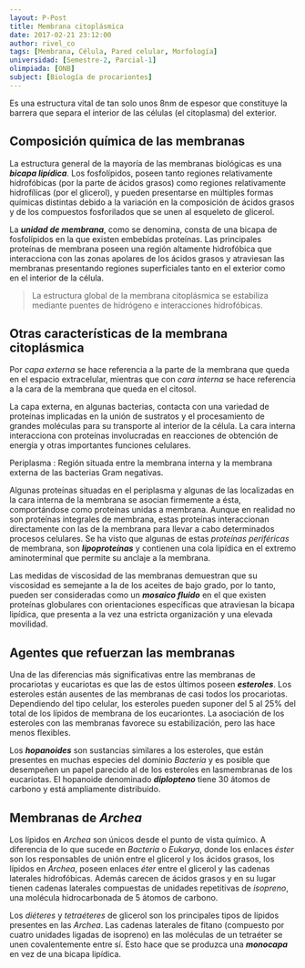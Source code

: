 ```yaml
---
layout: P-Post
title: Membrana citoplásmica
date: 2017-02-21 23:12:00
author: rivel_co
tags: [Membrana, Célula, Pared celular, Morfología]
universidad: [Semestre-2, Parcial-1]
olimpiada: [ONB]
subject: [Biología de procariontes]
---
```


Es una estructura vital de tan solo unos 8nm de espesor que constituye la barrera que separa el interior de las células (el citoplasma) del exterior.

## Composición química de las membranas

La estructura general de la mayoría de las membranas biológicas es una ***bicapa lipídica***. Los fosfolípidos, poseen tanto regiones relativamente hidrofóbicas (por la parte de ácidos grasos) como regiones relativamente hidrofílicas (por el glicerol), y pueden presentarse en múltiples formas químicas distintas debido a la variación en la composición de ácidos grasos y de los compuestos fosforilados que se unen al esqueleto de glicerol.

La ***unidad de membrana***, como se denomina, consta de una bicapa de fosfolípidos en la que existen embebidas proteínas. Las principales proteínas de membrana poseen una región altamente hidrofóbica que interacciona con las zonas apolares de los ácidos grasos y atraviesan las membranas presentando regiones superficiales tanto en el exterior como en el interior de la célula. 

> La estructura global de la membrana citoplásmica se estabiliza mediante puentes de hidrógeno e interacciones hidrofóbicas.

## Otras características de la membrana citoplásmica

Por *capa externa* se hace referencia a la parte de la membrana que queda en el espacio extracelular, mientras que con *cara interna* se hace referencia a la cara de la membrana que queda en el citosol.

La capa externa, en algunas bacterias, contacta con una variedad de proteínas implicadas en la unión de sustratos y el procesamiento de grandes moléculas para su transporte al interior de la célula.  La cara interna interacciona con proteínas involucradas en reacciones de obtención de energía y otras importantes funciones celulares.

Periplasma
 : Región situada entre la membrana interna y la membrana externa de las bacterias Gram negativas.

Algunas proteínas situadas en el periplasma y algunas de las localizadas en la cara interna de la membrana se asocian firmemente a ésta, comportándose como proteínas unidas a membrana. Aunque en realidad no son proteínas integrales de membrana, estas proteínas interaccionan directamente con las de la membrana para llevar a cabo determinados procesos celulares. Se ha visto que algunas de estas *proteínas periféricas* de membrana, son ***lipoproteínas*** y contienen una cola lipídica en el extremo aminoterminal que permite su anclaje a la membrana.

Las medidas de viscosidad de las membranas demuestran que su viscosidad es semejante a la de los aceites de bajo grado, por lo tanto, pueden ser consideradas como un ***mosaico fluido*** en el que existen proteínas globulares con orientaciones específicas que atraviesan la bicapa lipídica, que presenta a la vez una estricta organización y una elevada movilidad.

## Agentes que refuerzan las membranas

Una de las diferencias más significativas entre las membranas de procariotas y eucariotas es que las de estos últimos poseen ***esteroles***. Los esteroles están ausentes de las membranas de casi todos los procariotas. Dependiendo del tipo celular, los esteroles pueden suponer del 5 al 25% del total de los lípidos de membrana de los eucariontes. La asociación de los esteroles con las membranas favorece su estabilización, pero las hace menos flexibles.

Los ***hopanoides*** son sustancias similares a los esteroles, que están presentes en muchas especies del dominio *Bacteria* y es posible que desempeñen un papel parecido al de los esteroles en lasmembranas de los eucariotas. El hopanoide denominado ***diplopteno*** tiene 30 átomos de carbono y está ampliamente distribuido.

## Membranas de *Archea*

Los lípidos en *Archea* son únicos desde el punto de vista químico. A diferencia de lo que sucede en *Bacteria* o *Eukarya*, donde los enlaces *éster* son los responsables de unión entre el glicerol y los ácidos grasos, los lípidos en *Archea*, poseen enlaces *éter* entre el glicerol y las cadenas laterales hidrofóbicas. Además carecen de ácidos grasos y en su lugar tienen cadenas laterales compuestas de unidades repetitivas de *isopreno*, una molécula hidrocarbonada de 5 átomos de carbono.

Los *diéteres* y *tetraéteres* de glicerol son los principales tipos de lípidos presentes en las *Archea*. Las cadenas laterales de fitano (compuesto por cuatro unidades ligadas de isopreno) en las moléculas de un tetraéter se unen covalentemente entre sí. Esto hace que se produzca una ***monocapa*** en vez de una bicapa lipídica.